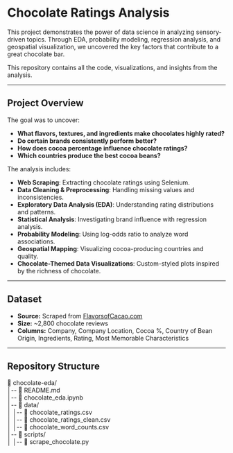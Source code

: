 # Chocolate Ratings Analysis

This project demonstrates the power of data science in analyzing sensory-driven topics. Through EDA, probability modeling, regression analysis, and geospatial visualization, we uncovered the key factors that contribute to a great chocolate bar.

This repository contains all the code, visualizations, and insights from the analysis.

---

## Project Overview

The goal was to uncover:

- **What flavors, textures, and ingredients make chocolates highly rated?**
- **Do certain brands consistently perform better?**
- **How does cocoa percentage influence chocolate ratings?**
- **Which countries produce the best cocoa beans?**

The analysis includes:

- **Web Scraping**: Extracting chocolate ratings using Selenium.
- **Data Cleaning & Preprocessing**: Handling missing values and inconsistencies.
- **Exploratory Data Analysis (EDA)**: Understanding rating distributions and patterns.
- **Statistical Analysis**: Investigating brand influence with regression analysis.
- **Probability Modeling**: Using log-odds ratio to analyze word associations.
- **Geospatial Mapping**: Visualizing cocoa-producing countries and quality.
- **Chocolate-Themed Data Visualizations**: Custom-styled plots inspired by the richness of chocolate.

---

## Dataset

- **Source:** Scraped from [FlavorsofCacao.com](https://www.flavorsofcacao.com)
- **Size:** ~2,800 chocolate reviews
- **Columns:** Company, Company Location, Cocoa %, Country of Bean Origin, Ingredients, Rating, Most Memorable Characteristics

---

## Repository Structure
📂 chocolate-eda/ <br>
│-- 📄 README.md <br>
│-- 📄 chocolate_eda.ipynb <br>
│-- 📂 data/ <br>
│ │-- 📄 chocolate_ratings.csv <br>
│ │-- 📄 chocolate_ratings_clean.csv <br>
│ │-- 📄 chocolate_word_counts.csv <br>
│-- 📂 scripts/ <br>
│ │-- 📄 scrape_chocolate.py <br>



